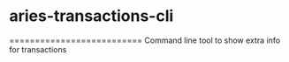 # aries-transactions-cli
==========================
Command line tool to show extra info for transactions
